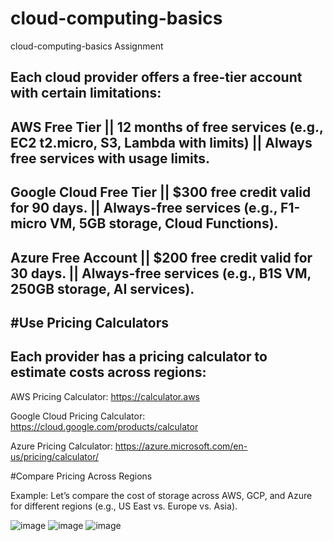 # cloud-computing-basics
cloud-computing-basics Assignment

Each cloud provider offers a free-tier account with certain limitations:
------------------------------------------------------------------------

AWS Free Tier || 12 months of free services (e.g., EC2 t2.micro, S3, Lambda with limits) || Always free services with usage limits.
-----------------------------------------------------------------------------------------------------------------------------------

Google Cloud Free Tier || $300 free credit valid for 90 days. || Always-free services (e.g., F1-micro VM, 5GB storage, Cloud Functions).
-----------------------------------------------------------------------------------------------------------------------------------

Azure Free Account || $200 free credit valid for 30 days. || Always-free services (e.g., B1S VM, 250GB storage, AI services).
-----------------------------------------------------------------------------------------------------------------------------------

#Use Pricing Calculators
-------------------------

Each provider has a pricing calculator to estimate costs across regions:
-------------------------------------------------------------------------
AWS Pricing Calculator: https://calculator.aws

Google Cloud Pricing Calculator: https://cloud.google.com/products/calculator

Azure Pricing Calculator: https://azure.microsoft.com/en-us/pricing/calculator/

#Compare Pricing Across Regions

Example: Let’s compare the cost of storage across AWS, GCP, and Azure for different regions (e.g., US East vs. Europe vs. Asia).

![image](https://github.com/user-attachments/assets/a2e887d6-0dc9-412b-aa6d-ee3c15ff846e)
![image](https://github.com/user-attachments/assets/6e2ccc5d-d334-4e29-9ae3-622a87e96bb1)
![image](https://github.com/user-attachments/assets/2c21ec61-306f-4f48-a0aa-44d709663c82)


